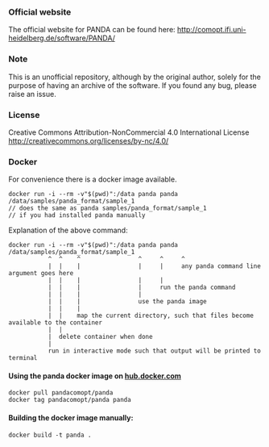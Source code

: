 ### Official website

The official website for PANDA can be found here:
http://comopt.ifi.uni-heidelberg.de/software/PANDA/

### Note

This is an unofficial repository, although by the original author, solely for the purpose of having an archive of the software.
If you found any bug, please raise an issue.

### License

Creative Commons Attribution-NonCommercial 4.0 International License
http://creativecommons.org/licenses/by-nc/4.0/

### Docker

For convenience there is a docker image available.

```
docker run -i --rm -v"$(pwd)":/data panda panda /data/samples/panda_format/sample_1
// does the same as panda samples/panda_format/sample_1
// if you had installed panda manually
```

Explanation of the above command:

```
docker run -i --rm -v"$(pwd)":/data panda panda /data/samples/panda_format/sample_1
           ^  ^    ^                ^     ^     ^
           |  |    |                |     |     any panda command line argument goes here
           |  |    |                |     |
           |  |    |                |     run the panda command
           |  |    |                |
           |  |    |                use the panda image
           |  |    |
           |  |    map the current directory, such that files become available to the container
           |  |
           |  delete container when done
           |
           run in interactive mode such that output will be printed to terminal
```

#### Using the panda docker image on [hub.docker.com](https://hub.docker.com/r/pandacomopt/panda)

```
docker pull pandacomopt/panda
docker tag pandacomopt/panda panda
```

#### Building the docker image manually:

```
docker build -t panda .
```
